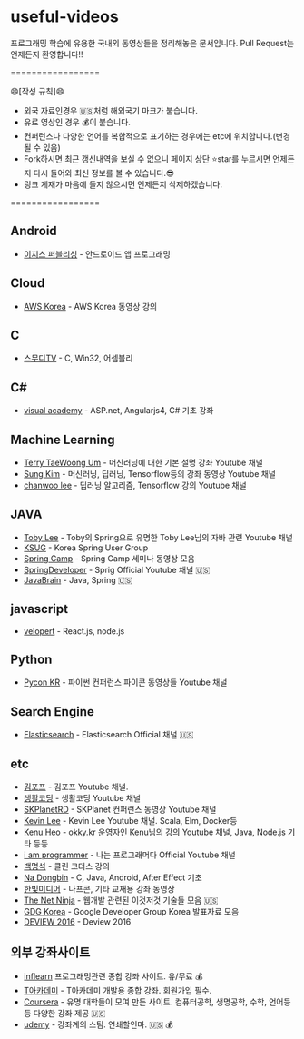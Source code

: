 # useful-videos
프로그래밍 학습에 유용한 국내외 동영상들을 정리해놓은 문서입니다.
Pull Request는 언제든지 환영합니다!!

=================

:smile:[작성 규칙]:smile:

- 외국 자료인경우 :us:처럼 해외국기 마크가 붙습니다.
- 유료 영상인 경우 :moneybag:이 붙습니다.
- 컨퍼런스나 다양한 언어를 복합적으로 표기하는 경우에는 etc에 위치합니다.(변경될 수 있음)
- Fork하시면 최근 갱신내역을 보실 수 없으니 페이지 상단 :star:star를 누르시면 언제든지 다시 들어와 최신 정보를 볼 수 있습니다.:sunglasses:
- 링크 게재가 마음에 들지 않으시면 언제든지 삭제하겠습니다.

=================

## Android
* [이지스 퍼블리싱](https://www.youtube.com/user/easyspub/videos) - 안드로이드 앱 프로그래밍

## Cloud
* [AWS Korea](https://www.youtube.com/user/AWSKorea/videos) - AWS Korea 동영상 강의

## C
* [스무디TV](https://www.youtube.com/user/tmanelshrghk/videos) - C, Win32, 어셈블리

## C#
* [visual academy](https://www.youtube.com/user/visualacademy/videos) - ASP.net, Angularjs4, C# 기초 강좌

## Machine Learning
* [Terry TaeWoong Um](https://www.youtube.com/user/TerryTaewoongUm/videos) - 머신러닝에 대한 기본 설명 강좌 Youtube 채널
* [Sung Kim](https://www.youtube.com/user/hunkims/videos) - 머신러닝, 딥러닝, Tensorflow등의 강좌 동영상 Youtube 채널
* [chanwoo lee](https://www.youtube.com/channel/UCRyIQSBvSybbaNY_JCyg_vA/videos) - 딥러닝 알고리즘, Tensorflow 강의 Youtube 채널

## JAVA
* [Toby Lee](https://www.youtube.com/channel/UCcqH2RV1-9ebRBhmN_uaSNg/videos) - Toby의 Spring으로 유명한 Toby Lee님의 자바 관련 Youtube 채널
* [KSUG](https://www.youtube.com/channel/UC-SodiX9165KqWzIj8H-OLQ/videos) - Korea Spring User Group
* [Spring Camp](https://www.youtube.com/user/springcampkr/videos) - Spring Camp 세미나 동영상 모음
* [SpringDeveloper](https://www.youtube.com/user/SpringSourceDev/videos) - Sprig Official Youtube 채널 :us:
* [JavaBrain](https://www.youtube.com/user/koushks/videos) - Java, Spring :us:

## javascript
* [velopert](https://www.youtube.com/channel/UCmMgRlN-3GKQ_CH7cOtLdvg/videos) - React.js, node.js

## Python
* [Pycon KR](https://www.youtube.com/channel/UC26x6D5xpKx6io4ShfXa_Ow) - 파이썬 컨퍼런스 파이콘 동영상들 Youtube 채널

## Search Engine
* [Elasticsearch](https://www.youtube.com/user/elasticsearch/videos) - Elasticsearch Official 채널 :us:

## etc
* [김포프](https://www.youtube.com/user/KimPopeTV/videos) - 김포프 Youtube 채널.
* [생활코딩](https://www.youtube.com/user/egoing2/videos) - 생활코딩 Youtube 채널
* [SKPlanetRD](https://www.youtube.com/user/SKplanetRD/videos) - SKPlanet 컨퍼런스 동영상 Youtube 채널
* [Kevin Lee](https://www.youtube.com/channel/UCsOJxLxzQl8IbwGS-Cp5t8w/videos) - Kevin Lee Youtube 채널. Scala, Elm, Docker등
* [Kenu Heo](https://www.youtube.com/user/heogwangnam/videos) - okky.kr 운영자인 Kenu님의 강의 Youtube 채널, Java, Node.js 기타 등등
* [i am programmer](https://www.youtube.com/channel/UCPyG8NHkMhr4Ouow7on_CPw/videos) - 나는 프로그래머다 Official Youtube 채널
* [백명석](https://www.youtube.com/user/codetemplate/videos) - 클린 코더스 강의
* [Na Dongbin](https://www.youtube.com/channel/UChflhu32f5EUHlY7_SetNWw/videos) - C, Java, Android, After Effect 기초
* [한빛미디어](https://www.youtube.com/user/HanbitMedia93/videos) - 나프콘, 기타 교재용 강좌 동영상
* [The Net Ninja](https://www.youtube.com/channel/UCW5YeuERMmlnqo4oq8vwUpg/videos) - 웹개발 관련된 이것저것 기술들 모음 :us:
* [GDG Korea](https://www.youtube.com/channel/UCu3QGcALTC0FuXMma_dpK0A/playlists) - Google Developer Group Korea 발표자료 모음
* [DEVIEW 2016](https://deview.kr/2016/schedule) - Deview 2016

## 외부 강좌사이트
* [inflearn](https://www.inflearn.com/all-courses2/) 프로그래밍관련 종합 강좌 사이트. 유/무료 :moneybag:
* [T아카데미](https://tacademy.sktechx.com/live/player/listOnline.action) - T아카데미 개발용 종합 강좌. 회원가입 필수.
* [Coursera](https://www.coursera.org) - 유명 대학들이 모여 만든 사이트. 컴퓨터공학, 생명공학, 수학, 언어등등 다양한 강좌 제공 :us:
* [udemy](https://www.udemy.com/) - 강좌계의 스팀. 연쇄할인마. :us: :moneybag:

